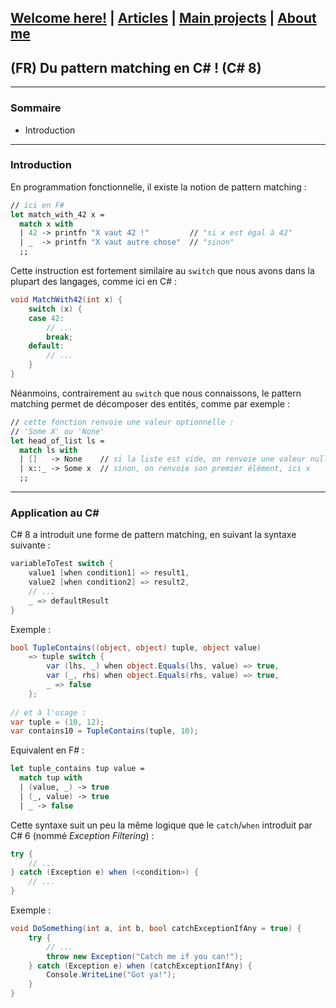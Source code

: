 ## [Welcome here!](https://vpenando.github.io) | [Articles](https://vpenando.github.io/articles.html) | [Main projects](https://vpenando.github.io/projects.html) | [About me](https://vpenando.github.io/about.html)

## (FR) Du pattern matching en C# ! (C# 8)

---

### Sommaire
* Introduction


---

### Introduction
En programmation fonctionnelle, il existe la notion de pattern matching :
```fs
// ici en F#
let match_with_42 x =
  match x with
  | 42 -> printfn "X vaut 42 !"         // "si x est égal à 42"
  | _  -> printfn "X vaut autre chose"  // "sinon"
  ;;
```
Cette instruction est fortement similaire au `switch` que nous avons dans la plupart des langages, comme ici en C# :
```cs
void MatchWith42(int x) {
    switch (x) {
    case 42:
        // ...
        break;
    default:
        // ...
    }
}
```
Néanmoins, contrairement au `switch` que nous connaissons, le pattern matching permet de décomposer des entités, comme par exemple :
```fs
// cette fonction renvoie une valeur optionnelle :
// 'Some X' ou 'None'
let head_of_list ls =
  match ls with
  | []   -> None    // si la liste est vide, on renvoie une valeur nulle
  | x::_ -> Some x  // sinon, on renvoie son premier élément, ici x
  ;;
```

---


### Application au C#
C# 8 a introduit une forme de pattern matching, en suivant la syntaxe suivante :
```cs
variableToTest switch {
    value1 [when condition1] => result1,
    value2 [when condition2] => result2,
    // ...
    _ => defaultResult
}
```
Exemple :
```cs
bool TupleContains((object, object) tuple, object value)
    => tuple switch {
        var (lhs, _) when object.Equals(lhs, value) => true,
        var (_, rhs) when object.Equals(rhs, value) => true,
        _ => false
    };
    
// et à l'usage :
var tuple = (10, 12);
var contains10 = TupleContains(tuple, 10);
```
Equivalent en F# :
```fs
let tuple_contains tup value =
  match tup with
  | (value, _) -> true
  | (_, value) -> true
  | _ -> false
```

Cette syntaxe suit un peu la même logique que le `catch`/`when` introduit par C# 6 (nommé *Exception Filtering*) :
```cs
try {
    // ...
} catch (Exception e) when (<condition>) {
    // ...
}
```
Exemple :
```cs
void DoSomething(int a, int b, bool catchExceptionIfAny = true) {
    try {
        // ...
        throw new Exception("Catch me if you can!");
    } catch (Exception e) when (catchExceptionIfAny) {
        Console.WriteLine("Got ya!");
    }
}
```

